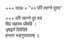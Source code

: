 +++
title = "०२ परि त्वाग्ने पुरम्"

+++
परि त्वाग्ने पुरं वयं  
विप्रं सहस्य धीमहि ।  
धृषद्वर्णं दिवेदिवे  
हन्तारं भङ्गुरावताम् ॥